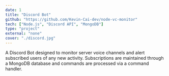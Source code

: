 ```yaml
---
date: 1
title: "Discord Bot"
github: "https://github.com/Kevin-Cai-dev/node-vc-monitor"
tech: ["Node.js", "Discord API", "MongoDB"]
type: "project"
external: "none"
cover: "./discord.jpg"
---
```

A Discord Bot designed to monitor server voice channels and alert subscribed
users of any new activity. Subscriptions are maintained through a MongoDB
database and commands are processed via a command handler.